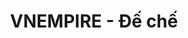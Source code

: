 ---
layout: post
title:  "VNEMPIRE - Đế chế"
categories: [dsu, sortings]
code: VNEMPIRE
src: VNEMPIRE.cpp
---